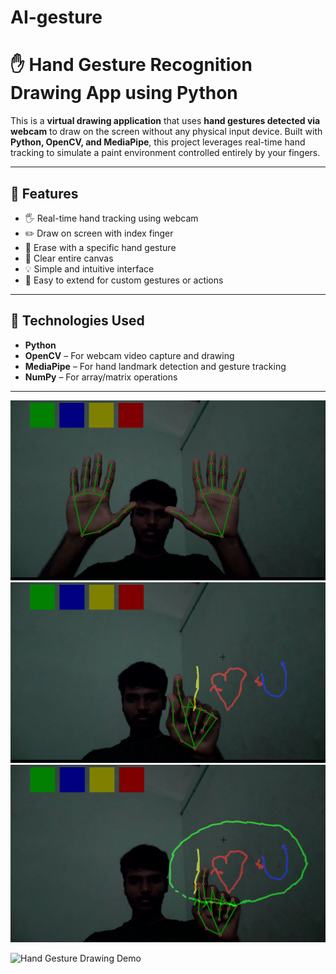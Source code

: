 # AI-gesture
# ✋ Hand Gesture Recognition Drawing App using Python

This is a **virtual drawing application** that uses **hand gestures detected via webcam** to draw on the screen without any physical input device. Built with **Python, OpenCV, and MediaPipe**, this project leverages real-time hand tracking to simulate a paint environment controlled entirely by your fingers.

---

## 📌 Features

- 🖐️ Real-time hand tracking using webcam  
- ✏️ Draw on screen with index finger  
- 🧽 Erase with a specific hand gesture  
- 🧼 Clear entire canvas  
- 💡 Simple and intuitive interface  
- 🔁 Easy to extend for custom gestures or actions

---

## 🧰 Technologies Used

- **Python**
- **OpenCV** – For webcam video capture and drawing
- **MediaPipe** – For hand landmark detection and gesture tracking
- **NumPy** – For array/matrix operations

---
![image alt](https://github.com/BalaDineshM/AI-gesture/blob/582a9a1df89dc819dc6a2aa67410fd9e2a0251a3/Ai1.png)
![image alt](https://github.com/BalaDineshM/AI-gesture/blob/3824bf35f2af7ec69cc11c458707f1b988d6d24e/Ai2.png)
![image alt](https://github.com/BalaDineshM/AI-gesture/blob/f2c1ada008d66dfae708b75d4b1846514bef1ec5/Ai3.png)

![Hand Gesture Drawing Demo](https://github.com/BalaDineshM/AI-gesture/blob/8b4fd8f69ea9595e7cd5903e409e14b12777f53d/ailow.gif)

